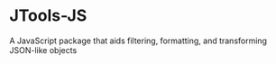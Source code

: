 # JTools-JS
A JavaScript package that aids filtering, formatting, and transforming JSON-like objects
